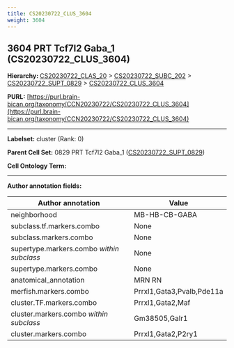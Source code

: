 ```yaml
---
title: CS20230722_CLUS_3604
weight: 3604
---
```

## 3604 PRT Tcf7l2 Gaba_1 (CS20230722_CLUS_3604)
<b>Hierarchy: </b>
[CS20230722_CLAS_20](../CS20230722_CLAS_20) >
[CS20230722_SUBC_202](../CS20230722_SUBC_202) >
[CS20230722_SUPT_0829](../CS20230722_SUPT_0829) >
[CS20230722_CLUS_3604](../CS20230722_CLUS_3604)

**PURL:** [https://purl.brain-bican.org/taxonomy/CCN20230722/CS20230722_CLUS_3604](https://purl.brain-bican.org/taxonomy/CCN20230722/CS20230722_CLUS_3604)

---


**Labelset:** cluster (Rank: 0)

**Parent Cell Set:** 0829 PRT Tcf7l2 Gaba_1 ([CS20230722_SUPT_0829](../CS20230722_SUPT_0829))



**Cell Ontology Term:** 

[MARKER GENES.]: #


---

[TRANSFERRED ANNOTATIONS.]: #


[AUTHOR ANNOTATION FIELDS.]: #


**Author annotation fields:**

| Author annotation | Value |
|-------------------|-------|
|neighborhood|MB-HB-CB-GABA|
|subclass.tf.markers.combo|None|
|subclass.markers.combo|None|
|supertype.markers.combo _within subclass_|None|
|supertype.markers.combo|None|
|anatomical_annotation|MRN RN|
|merfish.markers.combo|Prrxl1,Gata3,Pvalb,Pde11a|
|cluster.TF.markers.combo|Prrxl1,Gata2,Maf|
|cluster.markers.combo _within subclass_|Gm38505,Galr1|
|cluster.markers.combo|Prrxl1,Gata2,P2ry1|
